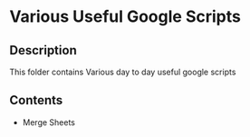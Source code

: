 # Various Useful Google Scripts

## Description
This folder contains Various day to day useful google scripts

## Contents
<ul>
  <li>Merge Sheets</li>
</ul>
